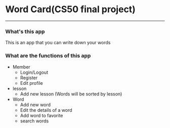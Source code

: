 # Word Card(CS50 final project)
---
### What's this app
This is an app that you can write down your words

### What are the functions of this app
* Member
  * Login/Logout
  * Register 
  * Edit profile
* lesson
  * Add new lesson (Words will be sorted by lesson)
* Word
  * Add new word
  * Edit the details of a word
  * Add word to favorite
  * search words